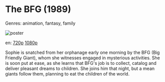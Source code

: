 # The BFG (1989)

Genres: animation, fantasy, family

![poster](http://image.tmdb.org/t/p/w500/4UNbDKaG0WgIJjrEYRevwUKqR7c.jpg)

en:
  [720p](magnet:?xt=urn:btih:EF15069E699F651EEF3AC4C104BD01E04BF8E342&tr=udp://glotorrents.pw:6969/announce&tr=udp://tracker.opentrackr.org:1337/announce&tr=udp://torrent.gresille.org:80/announce&tr=udp://tracker.openbittorrent.com:80&tr=udp://tracker.coppersurfer.tk:6969&tr=udp://tracker.leechers-paradise.org:6969&tr=udp://p4p.arenabg.ch:1337&tr=udp://tracker.internetwarriors.net:1337)
  [1080p](magnet:?xt=urn:btih:E5509E15996D7548576CC86A020FA42FFF96F445&tr=udp://glotorrents.pw:6969/announce&tr=udp://tracker.opentrackr.org:1337/announce&tr=udp://torrent.gresille.org:80/announce&tr=udp://tracker.openbittorrent.com:80&tr=udp://tracker.coppersurfer.tk:6969&tr=udp://tracker.leechers-paradise.org:6969&tr=udp://p4p.arenabg.ch:1337&tr=udp://tracker.internetwarriors.net:1337)
  


Sophie is snatched from her orphanage early one morning by the BFG (Big Friendly Giant), whom she witnesses engaged in mysterious activities. She is soon put at ease, as she learns that BFG's job is to collect, catalog and deliver pleasant dreams to children. She joins him that night, but a mean giants follow them, planning to eat the children of the world.